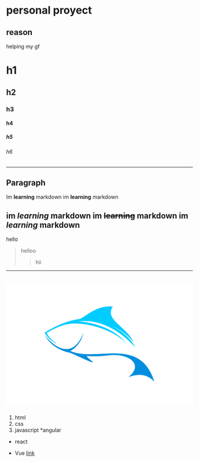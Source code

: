 # personal proyect
## reason 
helping my gf
# h1
## h2
### h3
#### h4
##### h5
###### h6
---
Paragraph
---
Im **learning** markdown
im __learning__ markdown

im *learning* markdown
im ~~learning~~ markdown
im _learning_ markdown
----
hello
>helloo
>>hii
---
![logo](/ASSETS/fish.jpg)
---
1. html
2. css
3. javascript
*angular
- react
+ Vue
[link](https://isjdelasalle.edu.co)



